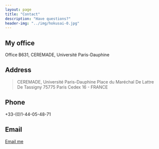 ```yaml
---
layout: page
title: "Contact"
description: "Have questions?"
header-img: "../img/hokusai-0.jpg"
---
```


My office
---------------

Office B631, CEREMADE, Université Paris-Dauphine

Address
---------------

> CEREMADE, Université Paris-Dauphine Place du Maréchal De Lattre De Tassigny 75775 Paris Cedex 16 - FRANCE

Phone
---------------

+33-(0)1-44-05-48-71

Email
---------------

[Email me](mailto:gabriel.peyre'at'ceremade.dauphine.fr)
